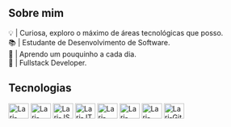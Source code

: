 <h2 align="justify">Sobre mim</h2>
<p>
  💡 | Curiosa, exploro o máximo de áreas tecnológicas que posso.<br>
  📚 | Estudante de Desenvolvimento de Software.<br>
  🌱 | Aprendo um pouquinho a cada dia.<br>
  📌 | Fullstack Developer.
</p>

<div>
  <h2 align="justify">Tecnologias</h2>
  <p align="center">
    <div style="display: inline-block;">
      <img align="center" alt="Lari-HTML" height="30" width="40" src="https://cdn.jsdelivr.net/gh/devicons/devicon@latest/icons/html5/html5-original.svg" />
      <img align="center" alt="Lari-CSS" height="30" width="40" src="https://cdn.jsdelivr.net/gh/devicons/devicon@latest/icons/css3/css3-original.svg" />
      <img align="center" alt="Lari-JS" height="30" width="40" src="https://cdn.jsdelivr.net/gh/devicons/devicon@latest/icons/javascript/javascript-original.svg" />
      <img align="center" alt="Lari-JT" height="30" width="40" src="https://cdn.jsdelivr.net/gh/devicons/devicon@latest/icons/typescript/typescript-original.svg" />
      <img align="center" alt="Lari-React" height="30" width="40" src="https://cdn.jsdelivr.net/gh/devicons/devicon@latest/icons/react/react-original.svg" />
      <img align="center" alt="Lari-Python" height="30" width="40" src="https://cdn.jsdelivr.net/gh/devicons/devicon@latest/icons/python/python-original.svg" />
      <img align="center" alt="Lari-MySQL" height="30" width="40" src="https://cdn.jsdelivr.net/gh/devicons/devicon@latest/icons/mysql/mysql-original.svg" />
      <img align="center" alt="Lari-Git" height="30" width="40" src="https://cdn.jsdelivr.net/gh/devicons/devicon@latest/icons/git/git-original.svg" />
    </div>
  </p>
</div>

